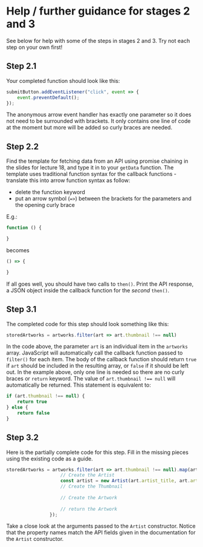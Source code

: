 # Help / further guidance for stages 2 and 3
See below for help with some of the steps in stages 2 and 3. Try not each step on your own first!

## Step 2.1
Your completed function should look like this:
```javascript
submitButton.addEventListener("click", event => {
    event.preventDefault();
});
```

The anonymous arrow event handler has exactly one parameter so it does not need to be surrounded with brackets. It only contains one line of code at the moment but more will be added so curly braces are needed.

## Step 2.2
Find the template for fetching data from an API using promise chaining in the slides for lecture 18, and type it in to your `getData` function. The template uses traditional function syntax for the callback functions - translate this into arrow function syntax as follow:
- delete the function keyword
- put an arrow symbol (`=>`) between the brackets for the parameters and the opening curly brace

E.g.:
```javascript
function () {

}
```
becomes
```javascript
() => {

}
```
If all goes well, you should have two calls to `then()`. Print the API response, a JSON object inside the callback function for the *second* `then()`.

## Step 3.1
The completed code for this step should look something like this:
```javascript
storedArtworks = artworks.filter(art => art.thumbnail !== null)
```

In the code above, the parameter `art` is an individual item in the `artworks` array. JavaScript will automatically call the callback function passed to `filter()` for each item. The body of the callback function should return `true` if `art` should be included in the resulting array, or `false` if it should be left out. In the example above, only one line is needed so there are no curly braces or `return` keyword. The value of `art.thumbnail !== null` will automatically be returned. This statement is equivalent to:

```javascript
if (art.thumbnail !== null) {
    return true
} else {
    return false
}
```

## Step 3.2
Here is the partially complete code for this step. Fill in the missing pieces using the existing code as a guide.

```javascript
storedArtworks = artworks.filter(art => art.thumbnail !== null).map(art => {
                    // Create the Artist
                    const artist = new Artist(art.artist_title, art.artist_id, art.artist_display);
                    // Create the Thumbnail
                    
                    // Create the Artwork
                    
                    // return the Artwork
                });
```
Take a close look at the arguments passed to the `Artist` constructor. Notice that the property names match the API fields given in the documentation for the `Artist` constructor.